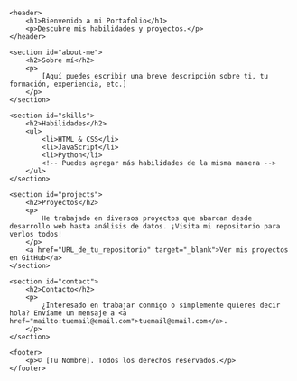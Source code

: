 <!DOCTYPE html>
<html lang="en">

<head>
    <meta charset="UTF-8">
    <meta name="viewport" content="width=device-width, initial-scale=1.0">
    <title>Mi Portafolio</title>
    <link rel="stylesheet" href="styles.css"> <!-- Si tienes un archivo CSS para estilos -->
</head>

<body>

    <header>
        <h1>Bienvenido a mi Portafolio</h1>
        <p>Descubre mis habilidades y proyectos.</p>
    </header>

    <section id="about-me">
        <h2>Sobre mí</h2>
        <p>
            [Aquí puedes escribir una breve descripción sobre ti, tu formación, experiencia, etc.]
        </p>
    </section>

    <section id="skills">
        <h2>Habilidades</h2>
        <ul>
            <li>HTML & CSS</li>
            <li>JavaScript</li>
            <li>Python</li>
            <!-- Puedes agregar más habilidades de la misma manera -->
        </ul>
    </section>

    <section id="projects">
        <h2>Proyectos</h2>
        <p>
            He trabajado en diversos proyectos que abarcan desde desarrollo web hasta análisis de datos. ¡Visita mi repositorio para verlos todos!
        </p>
        <a href="URL_de_tu_repositorio" target="_blank">Ver mis proyectos en GitHub</a>
    </section>

    <section id="contact">
        <h2>Contacto</h2>
        <p>
            ¿Interesado en trabajar conmigo o simplemente quieres decir hola? Envíame un mensaje a <a href="mailto:tuemail@email.com">tuemail@email.com</a>.
        </p>
    </section>

    <footer>
        <p>© [Tu Nombre]. Todos los derechos reservados.</p>
    </footer>

</body>

</html>
